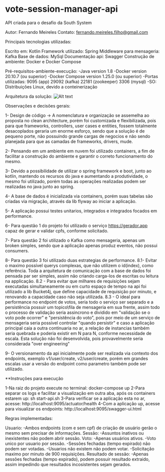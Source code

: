 # vote-session-manager-api
API criada para o desafio da South System

Autor: Fernando Meireles
Contato: fernando.meireles.filho@gmail.com

Principais tecnologias utilizadas:

Escrito em: Kotlin
Framework utilizado: Spring
Middleware para mensageria: Kafka
Base de dados: MySql
Documentação api: Swagger
Construção de ambiente: Docker e Docker Compose

Pré-requisitos-ambiente-execução:
-Java version 1.8
-Docker version 20.10.7 (ou superior)
-Docker Compose version 1.25.0 (ou superior)
-Portas utilizadas:
9095 (app)
29092 (kafka)
22181 (zookeeper)
3306 (mysql)
-SO: Distribuições Linux, devido a conteinerização

Arquitetura da solução:
![Alt text](relative/path/to/img.jpg?raw=true "Arquitetura da solução")

Observações e decisões gerais:

1- Design de código -> A nomenclatura e organização se assemelha ao proposta no clean architecture, porém foi customizada e flexibilizada, pois para que frameworks, controllers, user cases e entities, fossem totalmente desacoplados geraria um enorme esforço, sendo que a solução é de pequeno porte, não possuindo grande cargas de negocios e não sendo planejada para que as camadas de frameworks, drivers, mude.

2- Pensando em um ambiente em nuvem foi utilizado containers, a fim de facilitar a construção do ambiente e garantir o correto funcionamento do mesmo.

3- Devido a possibilidade de utilizar o spring framework e boot, junto ao kotlin, mantendo os recursos do java e aumentando a produtividade, o mesmo foi utilizado, porém todas as operações realizadas podem ser realizadas no java junto ao spring.

4- A base de dados é inicializada via containers, porém suas tabelas são criadas via migração, através da lib flyway ao iniciar a aplicação.

5- A aplicação possui testes unitarios, integrados e integrados focados em performance.

6- Para questão 1 do projeto foi utilizado o serviço https://gerador.app capaz de gerar e validar cpfs, conforme solicitado.

7- Para questão 2 foi utilizado o Kafka como mensageria, apenas um broken simples, sendo que a aplicação apenas produz eventos, não possui consumers.

8- Para questão 3 foi utilizado duas estrategias de performance.
8.1- Evitar o maximo possível querys complexas, que não utilizem o id(index), como referência. Toda a arquitetura de comunicação com a base de dados foi pensada par ser simples, assim não criando carga-los de escritas ou leitura na applicação.
8.2 - Para evitar que milhares de requisições sejam executadas simultaneamente ou em curto espaço de tempo na api foi utilizado a lib Bucket4j, que define capacidade de requisição por minuto, e renovando a capacidade caso não seja utilizada.
8.3 - O ideal para performance no endpoint de votos, seria todo o serviço ser separado e a persistência possuir um topico\fila de mensageria em sua frente, assim todo o processo de validação seria assincrono e dividido em "validação se o voto pode ocorrer" e "persistẽncia do voto", pois por meio de um serviço de mensageria seria possível controlar "quando persistir" e caso a aplicação principal caia a outra continuaria no ar, a relação de instancias também seria quebrada e poderia existir em N para N, conforme necessidade de escala. Esta solução não foi desenvolvida, pois provavelmente seria considerada "over engineering"

9- O versionamento da api inicialmente pode ser realizada via contexto dos endpoints, exemplo v1/user/create, v2/user/create, porém em grandes escalas usar a versão do endpoint como parametro também pode ser utilizado.

**Instruções para execução

1-Na raiz do projeto execute no terminal: docker-compose up
2-Para separar os logs e facilitar a visualização em outra aba, após os containers estarem up: sh start-api.sh
3-Para verificar se a aplicação esta no ar, acesse: http://localhost:9095/actuator/health
4-Com a aplicação up, acesse para visualizar os endpoints: http://localhost:9095/swagger-ui.html

Regras implementadas:

Usuario:
-Ambos endpoints (com e sem cpf) de criação de usuário gerão o mesmo sem precisar de informações.
Sessão:
-Assuntos inativos ou inexistentes não podem abrir sessão.
Voto:
-Apenas usuários ativos.
-Voto unico por usuario por sessão.
-Sessões fechadas (tempo expirado) não podem ser votadas.
-Usuarios não existem não podem votar.
-Solicitação maximo por minuto de 900 requisições.
Resultado de sessão:
-Apenas sessões fechadas (tempo expirado), podem possuir resultado extraido, assim impedindo que resultados incosistentes sejam gerados.
